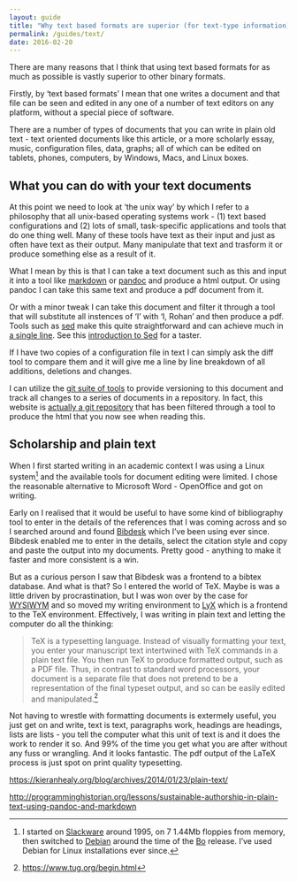 ```yaml
---
layout: guide
title: "Why text based formats are superior (for text-type information)"
permalink: /guides/text/
date: 2016-02-20
---
```

There are many reasons that I think that using text based formats for as much as possible
is vastly superior to other binary formats.

Firstly, by ‘text based formats’ I mean that one writes a document and that file can be seen
and edited in any one of a number of text editors on any platform, without a special piece 
of software.

There are a number of types of documents that you can write in plain old text - text oriented
documents like this article, or a more scholarly essay, music, configuration files, data,
graphs; all of which can be edited on tablets, phones, computers, by Windows, Macs, and Linux boxes.

## What you can do with your text documents

At this point we need to look at ‘the unix way’ by which I refer to a philosophy that all unix-based
operating systems work - (1) text based configurations and (2) lots of small, task-specific applications
and tools that do one thing well. Many of these tools have text as their input and just as
often have text as their output. Many manipulate that text and trasform it or produce something else
as a result of it.

What I mean by this is that I can take a text document such as this and input it into a
tool like [markdown](https://daringfireball.net/projects/markdown/) or [pandoc](http://pandoc.org)
and produce a html output. Or using pandoc I can take this same text and produce a pdf document from it.

Or with a minor tweak I can take this document and filter it through a tool that will
substitute all instences of ‘I’ with ‘I, Rohan’ and then produce a pdf. Tools such
as [sed](http://sed.sourceforge.net) make this quite straightforward and can achieve
much in [a single line](http://sed.sourceforge.net/sed1line.txt).
See this [introduction to Sed](https://www.digitalocean.com/community/tutorials/the-basics-of-using-the-sed-stream-editor-to-manipulate-text-in-linux)
for a taster.

If I have two copies of a configuration file in text I can simply ask the diff tool
to compare them and it will give me a line by line breakdown of all additions,
deletions and changes.

I can utilize the [git suite of tools](https://git-scm.com/) to provide versioning to
this document and track all changes to a series of documents in a repository. In fact,
this website is [actually a git repository](https://github.com/redmeades/redmeades.github.io/)
that has been filtered through a tool to produce the html that you now see when reading this.

## Scholarship and plain text

When I first started writing in an academic context I was using a Linux system[^cf1] and
the available tools for document editing were limited. I chose the reasonable
alternative to Microsoft Word - OpenOffice and got on writing.

Early on I realised that it would be useful to have some kind of bibliography tool to enter
in the details of the references that I was coming across and so I searched around and found
[Bibdesk](http://bibdesk.sourceforge.net/) which I’ve been using ever since. Bibdesk enabled
me to enter in the details, select the citation style and copy and paste the output into my
documents. Pretty good - anything to make it faster and more consistent is a win.

But as a curious person I saw that Bibdesk was a frontend to a bibtex database. And what
is that? So I entered the world of TeX. Maybe is was a little driven by procrastination, but I
was won over by the case for [WYSIWYM](http://en.wikipedia.org/wiki/WYSIWYM) and so moved my
writing environment to [LyX](http://www.lyx.org) which is a frontend to the TeX environment.
Effectively, I was writing in plain text and letting the computer do all the thinking:

> TeX is a typesetting language. Instead of visually formatting your text, you enter your
manuscript text intertwined with TeX commands in a plain text file. You then
run TeX to produce formatted output, such as a PDF file. Thus, in contrast
to standard word processors, your document is a separate file that does not
pretend to be a representation of the final typeset output, and so can be
easily edited and manipulated.[^cf2]

Not having to wrestle with formatting documents is extermely useful, you just get on and
write, text is text, paragraphs work, headings are headings, lists are lists - you tell the
computer what this unit of text is and it does the work to render it so. And 99% of the time
you get what you are after without any fuss or wrangling. And it looks fantastic. The pdf
output of the LaTeX process is just spot on print quality typesetting.


<https://kieranhealy.org/blog/archives/2014/01/23/plain-text/>

<http://programminghistorian.org/lessons/sustainable-authorship-in-plain-text-using-pandoc-and-markdown>

[^cf1]:I started on [Slackware](http://www.slackware.com/) around 1995, on 7 1.44Mb floppies
    from memory, then switched to [Debian](https://debian.org) around the time of the
    [Bo](https://wiki.debian.org/DebianBo) release. I’ve used Debian for Linux installations
    ever since.

[^cf2]:<https://www.tug.org/begin.html>

